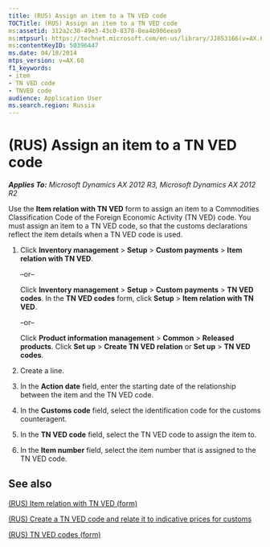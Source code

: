 ```yaml
---
title: (RUS) Assign an item to a TN VED code
TOCTitle: (RUS) Assign an item to a TN VED code
ms:assetid: 312a2c30-49e3-43c0-8378-8ea4b906eea9
ms:mtpsurl: https://technet.microsoft.com/en-us/library/JJ853166(v=AX.60)
ms:contentKeyID: 50396447
ms.date: 04/18/2014
mtps_version: v=AX.60
f1_keywords:
- item
- TN VED code
- TNVED code
audience: Application User
ms.search.region: Russia
---
```


# (RUS) Assign an item to a TN VED code 


_**Applies To:** Microsoft Dynamics AX 2012 R3, Microsoft Dynamics AX 2012 R2_

Use the **Item relation with TN VED** form to assign an item to a Commodities Classification Code of the Foreign Economic Activity (TN VED) code. You must assign an item to a TN VED code, so that the customs declarations reflect the item details when a TN VED code is used.

1.  Click **Inventory management** \> **Setup** \> **Custom payments** \> **Item relation with TN VED**.
    
    –or–
    
    Click **Inventory management** \> **Setup** \> **Custom payments** \> **TN VED codes**. In the **TN VED codes** form, click **Setup** \> **Item relation with TN VED**.
    
    –or–
    
    Click **Product information management** \> **Common** \> **Released products**. Click **Set up** \> **Create TN VED relation** or **Set up** \> **TN VED codes**.

2.  Create a line.

3.  In the **Action date** field, enter the starting date of the relationship between the item and the TN VED code.

4.  In the **Customs code** field, select the identification code for the customs counteragent.

5.  In the **TN VED code** field, select the TN VED code to assign the item to.

6.  In the **Item number** field, select the item number that is assigned to the TN VED code.

## See also

[(RUS) Item relation with TN VED (form)](https://technet.microsoft.com/en-us/library/jj711419\(v=ax.60\))

[(RUS) Create a TN VED code and relate it to indicative prices for customs](rus-create-a-tn-ved-code-and-relate-it-to-indicative-prices-for-customs.md)

[(RUS) TN VED codes (form)](https://technet.microsoft.com/en-us/library/jj711428\(v=ax.60\))

  


